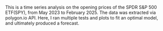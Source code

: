 This is a time series analysis on the opening prices of the SPDR S&P 500 ETF(SPY), from May 2023 to February 2025. The data was extracted via polygon.io API. Here, I ran multiple tests and plots to fit an optimal model, and ultimately produced a forecast.
